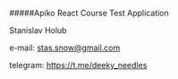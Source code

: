 #####Apiko React Course Test Application

Stanislav Holub

e-mail: stas.snow@gmail.com

telegram: https://t.me/deeky_needles
